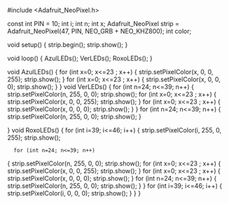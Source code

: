 #include <Adafruit_NeoPixel.h>

const int PIN = 10;
int i;
int n;
int x;
 Adafruit_NeoPixel strip = Adafruit_NeoPixel(47, PIN, NEO_GRB + NEO_KHZ800);
int color;

 void setup() 
 {
 strip.begin();
 strip.show();
 }

void loop()
{
  AzulLEDs();
  VerLEDs();
  RoxoLEDs();
}

void AzulLEDs()
{ 
  for (int x=0; x<=23 ; x++)
  {
  strip.setPixelColor(x, 0, 0, 255);
  strip.show();
  }
  for (int x=0; x<=23 ; x++)
  {
  strip.setPixelColor(x, 0, 0, 0);
  strip.show();
  }
}
void VerLEDs()
{
   for (int n=24; n<=39; n++)
   {
     strip.setPixelColor(n, 255, 0, 0);
     strip.show();
   for (int x=0; x<=23 ; x++)
  {
  strip.setPixelColor(x, 0, 0, 255);
  strip.show();
  }
   for (int x=0; x<=23 ; x++)
  {
  strip.setPixelColor(x, 0, 0, 0);
  strip.show();
  }
   }
  for (int n=24; n<=39; n++)
   {
     strip.setPixelColor(n, 255, 0, 0);
     strip.show();
  }
   
}
void RoxoLEDs()
{
   for (int i=39; i<=46; i++)
   {
     strip.setPixelColor(i, 255, 0, 255);
     strip.show();
     
      for (int n=24; n<=39; n++)
   {
     strip.setPixelColor(n, 255, 0, 0);
     strip.show();
   for (int x=0; x<=23 ; x++)
  {
  strip.setPixelColor(x, 0, 0, 255);
  strip.show();
  }
   for (int x=0; x<=23 ; x++)
  {
  strip.setPixelColor(x, 0, 0, 0);
  strip.show();
  }
         for (int n=24; n<=39; n++)
   {
     strip.setPixelColor(n, 255, 0, 0);
     strip.show();
  }
   }
  for (int i=39; i<=46; i++)
   {
     strip.setPixelColor(i, 0, 0, 0);
     strip.show();
   }
}
}
